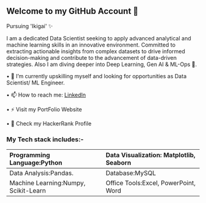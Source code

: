 ## Welcome to my GitHub Account 👋

Pursuing 'Ikigai' ✨

I am a dedicated Data Scientist seeking to apply advanced analytical and machine learning skills in an innovative environment. Committed to extracting actionable insights from complex datasets to drive informed decision-making and contribute to the advancement of data-driven strategies. Also I am diving deeper into Deep Learning, Gen AI & ML-Ops 🌊.

• 🔭 I’m currently upskilling myself and looking for opportunities as Data Scientist/ ML Engineer.

• 📫 How to reach me: [LinkedIn](https://www.linkedin.com/in/kannan-t-analyst)

• ⚡ Visit my PortFolio Website

• 🐍 Check my HackerRank Profile

### My Tech stack includes:-
| Programming Language:Python           |Data Visualization: Matplotlib, Seaborn
| :-----------------------------------  |:---------------------------------------
| Data Analysis:Pandas.                 |Database:MySQL
| Machine Learning:Numpy, Scikit-Learn  |Office Tools:Excel, PowerPoint, Word

